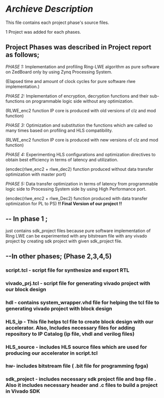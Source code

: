 # *Archieve Description*
This file contains each project phase's source files. 

1 Project was added for each phases.

## Project Phases was described in Project report as follows;

*PHASE 1:* Implementation and profiling Ring-LWE algorithm as pure software on ZedBoard 
only by using Zynq Processing System.

(Elapsed time and amount of clock cycles for pure software rlwe implementation.)

*PHASE 2:* Implementation of encryption, decryption functions and their sub-functions
on programmable logic side without any optimization.

(RLWE_enc2 function IP core is produced with old versions of clz and mod function)

*PHASE 3:* Optimization and substitution the functions which are called so many times
based on profiling and HLS compatibility.

(RLWE_enc2 function IP core is produced with new versions of clz and mod function)

*PHASE 4:* Experimenting HLS configurations and optimization directives to obtain best
efficiency in terms of latency and utilization.

(encdec(rlwe_enc2 + rlwe_dec2) function produced without data transfer optimization with master
port)

*PHASE 5:* Data transfer optimization in terms of latency from programmable logic side to
Processing System side by using High Performance port.

(encdec(rlwe_enc2 + rlwe_Dec2) function produced with data transfer optimization for PL to PS)
**!! Final Version of our project !!**




## -- In phase 1 ;
   just contains sdk_project files because pure software implementation of Ring LWE can be experimented with any bitstream file with any vivado project by creating
sdk project with given sdk_project file. 

## --In other phases; (Phase 2,3,4,5)
### script.tcl - script file for synthesize and export RTL
### vivado_prj.tcl - script file for generating vivado project with our block design
### hdl - contains system_wrapper.vhd file for helping the tcl file to generating vivado project with block design
### HLS_ip -  This file helps tcl file to create block design with our accelerator. Also, Includes necessary files for adding repository to IP Catalog (ip file, vhdl and verilog files)
### HLS_source - includes HLS source files which are used for producing our accelerator in script.tcl
### hw- includes bitstream file ( .bit file for programming fpga)
### sdk_project - includes necessary sdk project file and bsp file . Also it includes necessary header and .c files to build a project in Vivado SDK
	



